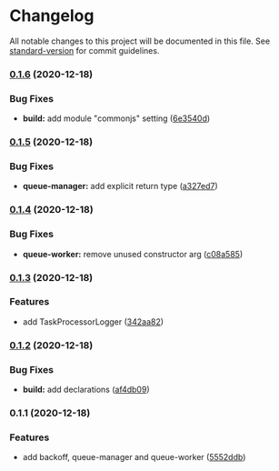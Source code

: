 # Changelog

All notable changes to this project will be documented in this file. See [standard-version](https://github.com/conventional-changelog/standard-version) for commit guidelines.

### [0.1.6](https://github.com/exportarts/bullmq-utils/compare/v0.1.5...v0.1.6) (2020-12-18)


### Bug Fixes

* **build:** add module "commonjs" setting ([6e3540d](https://github.com/exportarts/bullmq-utils/commit/6e3540db6aed2b455b1b1c25ba661ab507a5817e))

### [0.1.5](https://github.com/exportarts/bullmq-utils/compare/v0.1.4...v0.1.5) (2020-12-18)


### Bug Fixes

* **queue-manager:** add explicit return type ([a327ed7](https://github.com/exportarts/bullmq-utils/commit/a327ed72472bf9b9e0f41678c22cadec0c555b9a))

### [0.1.4](https://github.com/exportarts/bullmq-utils/compare/v0.1.3...v0.1.4) (2020-12-18)


### Bug Fixes

* **queue-worker:** remove unused constructor arg ([c08a585](https://github.com/exportarts/bullmq-utils/commit/c08a5851093d3f7a0ffa92d96aa62249a17af01e))

### [0.1.3](https://github.com/exportarts/bullmq-utils/compare/v0.1.2...v0.1.3) (2020-12-18)


### Features

* add TaskProcessorLogger ([342aa82](https://github.com/exportarts/bullmq-utils/commit/342aa822c08cd478ed921847428d4aaebe27ba04))

### [0.1.2](https://github.com/exportarts/bullmq-utils/compare/v0.1.1...v0.1.2) (2020-12-18)


### Bug Fixes

* **build:** add declarations ([af4db09](https://github.com/exportarts/bullmq-utils/commit/af4db0997ffbb8a6e41098a80370952a0f9f2d28))

### 0.1.1 (2020-12-18)


### Features

* add backoff, queue-manager and queue-worker ([5552ddb](https://github.com/exportarts/bullmq-utils/commit/5552ddb4dd98fc2388f1b734a4d8d901bb797bfb))
